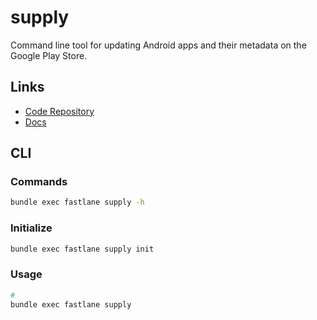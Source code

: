 # supply

<!--
https://github.com/ionic-zone/ionic.zone/blob/master/_articles/fastlane/initialize-fastlane-for-your-cordova-ios-and-android-apps.md
-->

Command line tool for updating Android apps and their metadata on the Google Play Store.

## Links

- [Code Repository](https://github.com/fastlane/fastlane/tree/master/supply)
- [Docs](https://docs.fastlane.tools/actions/supply/)

## CLI

### Commands

```sh
bundle exec fastlane supply -h
```

### Initialize

```sh
bundle exec fastlane supply init
```

### Usage

```sh
#
bundle exec fastlane supply
```
